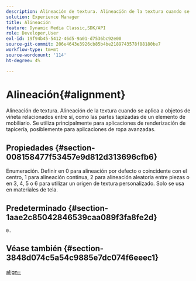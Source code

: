 ```yaml
---
description: Alineación de textura. Alineación de la textura cuando se aplica a objetos de viñeta relacionados entre sí, como las partes tapizadas de un elemento de mobiliario. Se utiliza principalmente para aplicaciones de renderización de tapicería, posiblemente para aplicaciones de ropa avanzadas.
solution: Experience Manager
title: Alineación
feature: Dynamic Media Classic,SDK/API
role: Developer,User
exl-id: 19f94b45-5412-46d5-9a01-d7536bc92e00
source-git-commit: 206e4643e3926cb85b4be2189743578f88180be7
workflow-type: tm+mt
source-wordcount: '114'
ht-degree: 4%

---
```


# Alineación{#alignment}

Alineación de textura. Alineación de la textura cuando se aplica a objetos de viñeta relacionados entre sí, como las partes tapizadas de un elemento de mobiliario. Se utiliza principalmente para aplicaciones de renderización de tapicería, posiblemente para aplicaciones de ropa avanzadas.

## Propiedades {#section-008158477f53457e9d812d313696cfb6}

Enumeración. Definir en 0 para alineación por defecto o coincidente con el centro, 1 para alineación continua, 2 para alineación aleatoria entre piezas o en 3, 4, 5 o 6 para utilizar un origen de textura personalizado. Solo se usa en materiales de tela.

## Predeterminado {#section-1aae2c85042846539caa089f3fa8fe2d}

`0.`

## Véase también {#section-3848d074c5a54c9885e7dc074f6eeec1}

[align=](../../../../../ir-api/http-protocol/image-rendering-api-ref/c-ir-http-protocol-ref/c-ir-http-protocol-command-reference/r-ir-align.md#reference-4d63baa522ce42f9b15167ba34c5c6a7)
